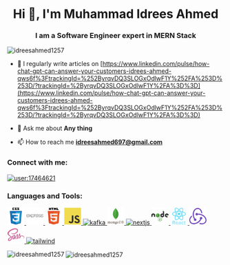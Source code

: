 <h1 align="center">Hi 👋, I'm Muhammad Idrees Ahmed</h1>
<h3 align="center">I am a Software Engineer expert in MERN Stack</h3>

<p align="left"> <img src="https://komarev.com/ghpvc/?username=idreesahmed1257&label=Profile%20views&color=0e75b6&style=flat" alt="idreesahmed1257" /> </p>

- 📝 I regularly write articles on [https://www.linkedin.com/pulse/how-chat-gpt-can-answer-your-customers-idrees-ahmed-qws6f%3FtrackingId=%252ByrqvDQ3SLOGxOdlwF1Y%252FA%253D%253D/?trackingId=%2ByrqvDQ3SLOGxOdlwF1Y%2FA%3D%3D](https://www.linkedin.com/pulse/how-chat-gpt-can-answer-your-customers-idrees-ahmed-qws6f%3FtrackingId=%252ByrqvDQ3SLOGxOdlwF1Y%252FA%253D%253D/?trackingId=%2ByrqvDQ3SLOGxOdlwF1Y%2FA%3D%3D)

- 💬 Ask me about **Any thing**

- 📫 How to reach me **idreesahmed697@gmail.com**

<h3 align="left">Connect with me:</h3>
<p align="left">
<a href="https://stackoverflow.com/users/user:17464621" target="blank"><img align="center" src="https://raw.githubusercontent.com/rahuldkjain/github-profile-readme-generator/master/src/images/icons/Social/stack-overflow.svg" alt="user:17464621" height="30" width="40" /></a>
</p>

<h3 align="left">Languages and Tools:</h3>
<p align="left"> <a href="https://www.w3schools.com/css/" target="_blank" rel="noreferrer"> <img src="https://raw.githubusercontent.com/devicons/devicon/master/icons/css3/css3-original-wordmark.svg" alt="css3" width="40" height="40"/> </a> <a href="https://expressjs.com" target="_blank" rel="noreferrer"> <img src="https://raw.githubusercontent.com/devicons/devicon/master/icons/express/express-original-wordmark.svg" alt="express" width="40" height="40"/> </a> <a href="https://www.w3.org/html/" target="_blank" rel="noreferrer"> <img src="https://raw.githubusercontent.com/devicons/devicon/master/icons/html5/html5-original-wordmark.svg" alt="html5" width="40" height="40"/> </a> <a href="https://developer.mozilla.org/en-US/docs/Web/JavaScript" target="_blank" rel="noreferrer"> <img src="https://raw.githubusercontent.com/devicons/devicon/master/icons/javascript/javascript-original.svg" alt="javascript" width="40" height="40"/> </a> <a href="https://kafka.apache.org/" target="_blank" rel="noreferrer"> <img src="https://www.vectorlogo.zone/logos/apache_kafka/apache_kafka-icon.svg" alt="kafka" width="40" height="40"/> </a> <a href="https://www.mongodb.com/" target="_blank" rel="noreferrer"> <img src="https://raw.githubusercontent.com/devicons/devicon/master/icons/mongodb/mongodb-original-wordmark.svg" alt="mongodb" width="40" height="40"/> </a> <a href="https://nextjs.org/" target="_blank" rel="noreferrer"> <img src="https://cdn.worldvectorlogo.com/logos/nextjs-2.svg" alt="nextjs" width="40" height="40"/> </a> <a href="https://nodejs.org" target="_blank" rel="noreferrer"> <img src="https://raw.githubusercontent.com/devicons/devicon/master/icons/nodejs/nodejs-original-wordmark.svg" alt="nodejs" width="40" height="40"/> </a> <a href="https://reactjs.org/" target="_blank" rel="noreferrer"> <img src="https://raw.githubusercontent.com/devicons/devicon/master/icons/react/react-original-wordmark.svg" alt="react" width="40" height="40"/> </a> <a href="https://redux.js.org" target="_blank" rel="noreferrer"> <img src="https://raw.githubusercontent.com/devicons/devicon/master/icons/redux/redux-original.svg" alt="redux" width="40" height="40"/> </a> <a href="https://sass-lang.com" target="_blank" rel="noreferrer"> <img src="https://raw.githubusercontent.com/devicons/devicon/master/icons/sass/sass-original.svg" alt="sass" width="40" height="40"/> </a> <a href="https://tailwindcss.com/" target="_blank" rel="noreferrer"> <img src="https://www.vectorlogo.zone/logos/tailwindcss/tailwindcss-icon.svg" alt="tailwind" width="40" height="40"/> </a> </p>

<p><img align="left" src="https://github-readme-stats.vercel.app/api/top-langs?username=idreesahmed1257&show_icons=true&locale=en&layout=compact" alt="idreesahmed1257" /></p>

<p>&nbsp;<img align="center" src="https://github-readme-stats.vercel.app/api?username=idreesahmed1257&show_icons=true&locale=en" alt="idreesahmed1257" /></p>
